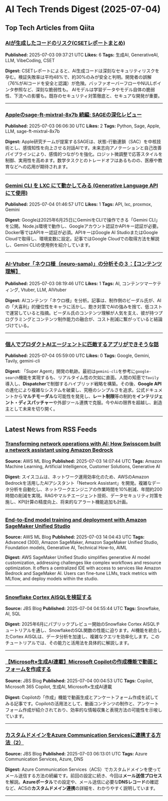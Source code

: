 # AI Tech Trends Digest (2025-07-04)


## Top Tech Articles from Qiita


### [AIが生成したコードのリスク(CSETレポートまとめ)](https://qiita.com/hokutoh/items/5119872f45845dee78bf)
**Published:** 2025-07-03 09:37:21 UTC
**Likes:** 6
**Tags:** 生成AI, GenerativeAI, LLM, VibeCoding, CSET

**Digest:**
CSETレポートによると、AI生成コードは深刻なセキュリティリスクを孕む。検証失敗率は平均48%で、約30%のみが安全と判明。開発者の誤解（76%がAIコードを安全と認識）が危険。バッファオーバーフローやNULLポインタ参照など、深刻な脆弱性も。 AIモデルは学習データやモデル自体の脆弱性、下流への影響も。既存のセキュリティ対策徹底と、セキュアな開発が重要。

---

### [Appleのsage-ft-mixtral-8x7b 続編: SAGEの深化レビュー](https://qiita.com/syun88/items/9659098d8712962929ef)
**Published:** 2025-07-03 06:06:30 UTC
**Likes:** 2
**Tags:** Python, Sage, Apple, LLM, sage-ft-mixtral-8x7b

**Digest:**
Apple研究チームが提案するSAGEは、状態-行動連鎖（SAC）を中核技術とし、感情知性を向上させる対話AIです。未来志向アノテーションと自己改善パイプラインにより、感情的つながりを強化。ロジット微調整で応答スタイルを制御、実用性を高めます。数学タスクとのトレードオフはあるものの、医療や教育などへの応用が期待されます。

---

### [Gemini CLI を LXC にて動かしてみる (Generative Language API にて使用)](https://qiita.com/murachi1208/items/acfa3f473d47967a78f2)
**Published:** 2025-07-04 01:46:57 UTC
**Likes:** 1
**Tags:** API, lxc, proxmox, Gemini

**Digest:**
Googleは2025年6月25日にGeminiをCLIで操作できる「Gemini CLI」を公開。Node.js環境で動作し、Googleアカウント認証かAPIキー認証が必要。Docker等ではAPIキー認証が必須。APIキーはGoogle AI StudioまたはGoogle Cloudで取得し、環境変数に設定。記事ではGoogle Cloudでの取得方法を解説し、Gemini CLIの使用例を紹介しています。

---

### [AI-Vtuber「ネウロ様（neuro-sama)」の分析その３：【コンテンツ理解】](https://qiita.com/AI_shigeo/items/bbba748f8ca223aa2319)
**Published:** 2025-07-03 08:19:46 UTC
**Likes:** 1
**Tags:** AI, コンテンツマーケティング, Vtuber, LLM, AIVtuber

**Digest:**
AIコンテンツ「ネウロ様」を分析。記事は、制作側のビーダル氏が、AIの「大喜利」的優位性をキャラに活かし、飽き対策でAIの強みを捨て、低コストで運営していると指摘。ビーダル氏のコンテンツ理解が人気を支え、彼が持つプログラミングとコンテンツ制作能力の融合が、コスト削減に繋がっていると結論づけている。

---

### [個人でプロダクトAIエージェントに匹敵するアプリができそうな話](https://qiita.com/sinzy0925/items/2a6e843dcec5dfbb796d)
**Published:** 2025-07-04 05:59:00 UTC
**Likes:** 0
**Tags:** Google, Gemini, Tavily, gemini-cli

**Digest:**
「Super Agent」開発の軌跡。最初は`gemini-cli`を参考に`google-search`機能を実現するも、リアルタイム性の欠如に直面。人間の知恵で`Tavily`導入し、**Dispatcher**で制御するハイブリッド戦略を構築。その後、**Google API**の進化により複雑なシステムを破棄し、究極のシンプルさを追求。公式ドキュメントから**マルチモーダル**な可能性を発見し、**レート制限**等の制約を**インテリジェント・ディスパッチャー**や外部ツール連携で克服。今やAIの限界を超越し、創造主として未来を切り開く。

---

## Latest News from RSS Feeds


### [Transforming network operations with AI: How Swisscom built a network assistant using Amazon Bedrock](https://aws.amazon.com/blogs/machine-learning/transforming-network-operations-with-ai-how-swisscom-built-a-network-assistant-using-amazon-bedrock/)
**Source:** AWS ML Blog
**Published:** 2025-07-03 14:07:44 UTC
**Tags:** Amazon Machine Learning, Artificial Intelligence, Customer Solutions, Generative AI

**Digest:**
スイスコムは、ネットワーク運用効率化のため、AWSのAmazon Bedrockを活用したAIアシスタント「Network Assistant」を開発。複雑なデータ分析を自動化し、ネットワークエンジニアの作業時間を10%削減、年間約200時間の削減を実現。RAGやマルチエージェント技術、データセキュリティ対策を施し、KPI計算の精度向上、将来的なアラート機能追加も計画。

---

### [End-to-End model training and deployment with Amazon SageMaker Unified Studio](https://aws.amazon.com/blogs/machine-learning/end-to-end-model-training-and-deployment-with-amazon-sagemaker-unified-studio/)
**Source:** AWS ML Blog
**Published:** 2025-07-03 14:04:43 UTC
**Tags:** Advanced (300), Amazon SageMaker, Amazon SageMaker Unified Studio, Foundation models, Generative AI, Technical How-to, AIML

**Digest:**
AWS SageMaker Unified Studio simplifies generative AI model customization, addressing challenges like complex workflows and resource optimization. It offers a centralized IDE with access to services like Amazon Bedrock and SageMaker AI.  Users can fine-tune LLMs, track metrics with MLflow, and deploy models within the studio.

---

### [Snowflake Cortex AISQLを検証する](https://blog.jbs.co.jp/entry/2025/07/04/135544)
**Source:** JBS Blog
**Published:** 2025-07-04 04:55:44 UTC
**Tags:** Snowflake, AI, SQL

**Digest:**
2025年6月にパブリックプレビュー開始のSnowflake Cortex AISQLチュートリアルを通し、SnowflakeのSQL関数の性能に迫ります。AI機能を統合したCortex AISQLは、データ分析を加速し、複雑なクエリを効率化します。このチュートリアルでは、その能力と活用法を具体的に解説します。

---

### [【Microsoft×生成AI連載】Microsoft Copilotの作成機能で動画とフォームを作成する](https://blog.jbs.co.jp/entry/2025/07/04/090453)
**Source:** JBS Blog
**Published:** 2025-07-04 00:04:53 UTC
**Tags:** Copilot, Microsoft 365 Copilot, 生成AI, Microsoft×生成AI連載

**Digest:**
Copilotの「作成」機能で動画生成とアンケートフォーム作成を試してみる記事です。Copilotの活用法として、動画コンテンツの制作と、アンケートフォーム作成が紹介されており、効率的な情報収集と表現方法の可能性を示唆しています。

---

### [カスタムドメインをAzure Communication Servicesに連携する方法（2）](https://blog.jbs.co.jp/entry/2025/07/03/151301)
**Source:** JBS Blog
**Published:** 2025-07-03 06:13:01 UTC
**Tags:** Azure Communication Services, Azure, DNS

**Digest:**
Azure Communication Services（ACS）でカスタムドメインを使ってメール送信する方法の続編です。前回の設定に続き、今回は**メール送信プロセス**を解説。**Azureポータル**での設定や、メール送信に必要な**DNSレコード**の確認など、ACSの**カスタムドメイン連携**の詳細を、わかりやすく説明しています。

---